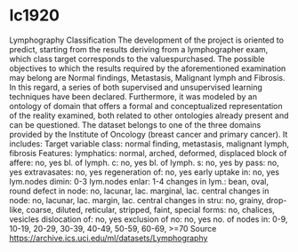 # Ic1920
Lymphography Classification
The development of the project is oriented to predict, starting from the results deriving from a lymphographer exam, which class target corresponds to the values ​​purchased.
The possible objectives to which the results required by the aforementioned examination may belong are Normal findings, Metastasis, Malignant lymph and Fibrosis.
In this regard, a series of both supervised and unsupervised learning techniques have been declared. Furthermore, it was modeled by an ontology of domain that offers a formal and conceptualized representation of the reality examined, both related to other ontologies already present and can be questioned.
The dataset belongs to one of the three domains provided by the Institute of Oncology (breast cancer and primary cancer). It includes:
Target variable
class: normal finding, metastasis, malignant lymph, fibrosis
Features:
lymphatics: normal, arched, deformed, displaced
block of affere: no, yes
bl. of lymph. c: no, yes
bl. of lymph. s: no, yes
by pass: no, yes
extravasates: no, yes
regeneration of: no, yes
early uptake in: no, yes
lym.nodes dimin: 0-3
lym.nodes enlar: 1-4
changes in lym.: bean, oval, round
defect in node: no, lacunar, lac. marginal, lac. central
changes in node: no, lacunar, lac. margin, lac. central
changes in stru: no, grainy, drop-like, coarse, diluted, reticular, stripped, faint,
special forms: no, chalices, vesicles
dislocation of: no, yes
exclusion of no: no, yes
no. of nodes in: 0-9, 10-19, 20-29, 30-39, 40-49, 50-59, 60-69, >=70
Source
https://archive.ics.uci.edu/ml/datasets/Lymphography
